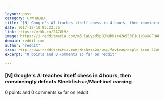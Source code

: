 ```yaml
---

layout: post
category: C7WHBLNLR
title: "[N] Google's AI teaches itself chess in 4 hours, then convincingly defeats Stockfish • r/MachineLearning"
date: 2017-12-10 05:23:25
link: https://vrhk.co/2A7Wt9z
image: https://i.redditmedia.com/m5_IaLysd5pCOMubk1r43A553FJujv8wX8FUANhcSic.jpg?w=320&s=70def272f80934f38aa31b36217571f3
domain: reddit.com
author: "reddit"
icon: http://www.redditstatic.com/desktop2x/img/favicon/apple-icon-57x57.png
excerpt: "0 points and 0 comments so far on reddit"

---
```


### [N] Google's AI teaches itself chess in 4 hours, then convincingly defeats Stockfish • r/MachineLearning

0 points and 0 comments so far on reddit